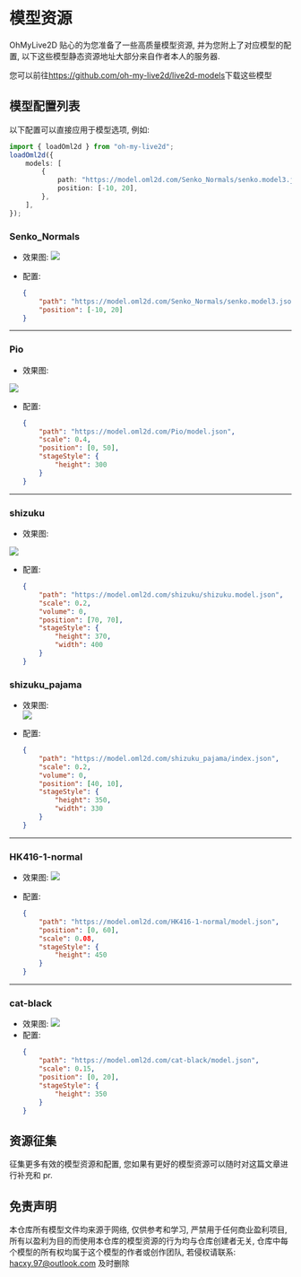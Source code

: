 # 模型资源

OhMyLive2D 贴心的为您准备了一些高质量模型资源, 并为您附上了对应模型的配置, 以下这些模型静态资源地址大部分来自作者本人的服务器.

您可以前往<https://github.com/oh-my-live2d/live2d-models>下载这些模型

## 模型配置列表

以下配置可以直接应用于模型选项, 例如:

```ts
import { loadOml2d } from "oh-my-live2d";
loadOml2d({
	models: [
		{
			path: "https://model.oml2d.com/Senko_Normals/senko.model3.json",
			position: [-10, 20],
		},
	],
});
```

### Senko_Normals

-   效果图:
    ![](https://loclink-1259720482.cos.ap-beijing.myqcloud.com/image/%E5%BD%95%E5%B1%8F2024-03-11%2023.51.51.gif)

-   配置:

    ```json
    {
    	"path": "https://model.oml2d.com/Senko_Normals/senko.model3.json",
    	"position": [-10, 20]
    }
    ```

---

### Pio

-   效果图:

![](https://loclink-1259720482.cos.ap-beijing.myqcloud.com/image/%E5%BD%95%E5%B1%8F2024-03-12%2000.17.00.gif)

-   配置:

    ```json
    {
    	"path": "https://model.oml2d.com/Pio/model.json",
    	"scale": 0.4,
    	"position": [0, 50],
    	"stageStyle": {
    		"height": 300
    	}
    }
    ```

---

### shizuku

-   效果图:

![](https://loclink-1259720482.cos.ap-beijing.myqcloud.com/image/%E5%BD%95%E5%B1%8F2024-03-21%2023.04.33.gif)

-   配置:

    ```json
    {
    	"path": "https://model.oml2d.com/shizuku/shizuku.model.json",
    	"scale": 0.2,
    	"volume": 0,
    	"position": [70, 70],
    	"stageStyle": {
    		"height": 370,
    		"width": 400
    	}
    }
    ```

### shizuku_pajama

-   效果图:  
    ![](https://loclink-1259720482.cos.ap-beijing.myqcloud.com/image/%E5%BD%95%E5%B1%8F2024-03-21%2023.10.55.gif)
-   配置:

    ```json
    {
    	"path": "https://model.oml2d.com/shizuku_pajama/index.json",
    	"scale": 0.2,
    	"volume": 0,
    	"position": [40, 10],
    	"stageStyle": {
    		"height": 350,
    		"width": 330
    	}
    }
    ```

---

### HK416-1-normal

-   效果图:
    ![](https://loclink-1259720482.cos.ap-beijing.myqcloud.com/image/%E5%BD%95%E5%B1%8F2024-03-21%2023.18.31.gif)

-   配置:
    ```json
    {
    	"path": "https://model.oml2d.com/HK416-1-normal/model.json",
    	"position": [0, 60],
    	"scale": 0.08,
    	"stageStyle": {
    		"height": 450
    	}
    }
    ```

---

### cat-black

-   效果图:
    ![](https://loclink-1259720482.cos.ap-beijing.myqcloud.com/image/%E5%BD%95%E5%B1%8F2024-03-21%2023.29.51.gif)
-   配置:
    ```json
    {
    	"path": "https://model.oml2d.com/cat-black/model.json",
    	"scale": 0.15,
    	"position": [0, 20],
    	"stageStyle": {
    		"height": 350
    	}
    }
    ```

## 资源征集

征集更多有效的模型资源和配置, 您如果有更好的模型资源可以随时对这篇文章进行补充和 pr.

## 免责声明

本仓库所有模型文件均来源于网络, 仅供参考和学习, 严禁用于任何商业盈利项目, 所有以盈利为目的而使用本仓库的模型资源的行为均与仓库创建者无关, 仓库中每个模型的所有权均属于这个模型的作者或创作团队, 若侵权请联系: hacxy.97@outlook.com 及时删除
